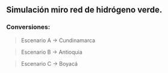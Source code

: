 ## Simulación miro red de hidrógeno verde.
### Conversiones:
> Escenario A -> Cundinamarca

> Escenario B -> Antioquia

> Escenario C -> Boyacá
